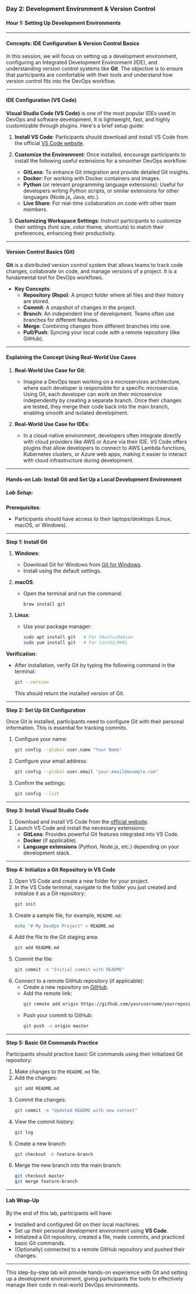 ### **Day 2: Development Environment & Version Control**

#### **Hour 1: Setting Up Development Environments**

---

#### **Concepts: IDE Configuration & Version Control Basics**

In this session, we will focus on setting up a development environment, configuring an Integrated Development Environment (IDE), and understanding version control systems like **Git**. The objective is to ensure that participants are comfortable with their tools and understand how version control fits into the DevOps workflow.

---

#### **IDE Configuration (VS Code)**

**Visual Studio Code (VS Code)** is one of the most popular IDEs used in DevOps and software development. It is lightweight, fast, and highly customizable through plugins. Here's a brief setup guide:

1. **Install VS Code**: Participants should download and install VS Code from the official [VS Code website](https://code.visualstudio.com/).

2. **Customize the Environment**: Once installed, encourage participants to install the following useful extensions for a smoother DevOps workflow:
   - **GitLens**: To enhance Git integration and provide detailed Git insights.
   - **Docker**: For working with Docker containers and images.
   - **Python** (or relevant programming language extensions): Useful for developers writing Python scripts, or similar extensions for other languages (Node.js, Java, etc.).
   - **Live Share**: For real-time collaboration on code with other team members.

3. **Customizing Workspace Settings**: Instruct participants to customize their settings (font size, color theme, shortcuts) to match their preferences, enhancing their productivity.

---

#### **Version Control Basics (Git)**

**Git** is a distributed version control system that allows teams to track code changes, collaborate on code, and manage versions of a project. It is a fundamental tool for DevOps workflows.

- **Key Concepts**:
  - **Repository (Repo)**: A project folder where all files and their history are stored.
  - **Commit**: A snapshot of changes in the project.
  - **Branch**: An independent line of development. Teams often use branches for different features.
  - **Merge**: Combining changes from different branches into one.
  - **Pull/Push**: Syncing your local code with a remote repository (like GitHub).

---

#### **Explaining the Concept Using Real-World Use Cases**

1. **Real-World Use Case for Git**:
   - Imagine a DevOps team working on a microservices architecture, where each developer is responsible for a specific microservice. Using Git, each developer can work on their microservice independently by creating a separate branch. Once their changes are tested, they merge their code back into the main branch, enabling smooth and isolated development.

2. **Real-World Use Case for IDEs**:
   - In a cloud-native environment, developers often integrate directly with cloud providers like AWS or Azure via their IDE. VS Code offers plugins that allow developers to connect to AWS Lambda functions, Kubernetes clusters, or Azure web apps, making it easier to interact with cloud infrastructure during development.

---

#### **Hands-on Lab: Install Git and Set Up a Local Development Environment**

##### **Lab Setup**:

**Prerequisites**:
- Participants should have access to their laptops/desktops (Linux, macOS, or Windows).

---

**Step 1: Install Git**

1. **Windows**:
   - Download Git for Windows from [Git for Windows](https://git-scm.com/).
   - Install using the default settings.

2. **macOS**:
   - Open the terminal and run the command:
     ```bash
     brew install git
     ```

3. **Linux**:
   - Use your package manager:
     ```bash
     sudo apt install git   # For Ubuntu/Debian
     sudo yum install git   # For CentOS/RHEL
     ```

**Verification**:
- After installation, verify Git by typing the following command in the terminal:
  ```bash
  git --version
  ```
  This should return the installed version of Git.

---

**Step 2: Set Up Git Configuration**

Once Git is installed, participants need to configure Git with their personal information. This is essential for tracking commits.

1. Configure your name:
   ```bash
   git config --global user.name "Your Name"
   ```

2. Configure your email address:
   ```bash
   git config --global user.email "your.email@example.com"
   ```

3. Confirm the settings:
   ```bash
   git config --list
   ```

---

**Step 3: Install Visual Studio Code**

1. Download and install VS Code from the [official website](https://code.visualstudio.com/).
2. Launch VS Code and install the necessary extensions:
   - **GitLens**: Provides powerful Git features integrated into VS Code.
   - **Docker** (if applicable).
   - **Language extensions** (Python, Node.js, etc.) depending on your development stack.

---

**Step 4: Initialize a Git Repository in VS Code**

1. Open VS Code and create a new folder for your project.
2. In the VS Code terminal, navigate to the folder you just created and initialize it as a Git repository:
   ```bash
   git init
   ```
3. Create a sample file, for example, `README.md`:
   ```bash
   echo "# My DevOps Project" > README.md
   ```
4. Add the file to the Git staging area:
   ```bash
   git add README.md
   ```
5. Commit the file:
   ```bash
   git commit -m "Initial commit with README"
   ```
6. Connect to a remote GitHub repository (if applicable):
   - Create a new repository on [GitHub](https://github.com/).
   - Add the remote link:
     ```bash
     git remote add origin https://github.com/yourusername/yourrepository.git
     ```
   - Push your commit to GitHub:
     ```bash
     git push -u origin master
     ```

---

**Step 5: Basic Git Commands Practice**

Participants should practice basic Git commands using their initialized Git repository:

1. Make changes to the `README.md` file.
2. Add the changes:
   ```bash
   git add README.md
   ```
3. Commit the changes:
   ```bash
   git commit -m "Updated README with new content"
   ```
4. View the commit history:
   ```bash
   git log
   ```
5. Create a new branch:
   ```bash
   git checkout -b feature-branch
   ```
6. Merge the new branch into the main branch:
   ```bash
   git checkout master
   git merge feature-branch
   ```

---

#### **Lab Wrap-Up**

By the end of this lab, participants will have:
- Installed and configured Git on their local machines.
- Set up their personal development environment using **VS Code**.
- Initialized a Git repository, created a file, made commits, and practiced basic Git commands.
- (Optionally) connected to a remote GitHub repository and pushed their changes.

---

This step-by-step lab will provide hands-on experience with Git and setting up a development environment, giving participants the tools to effectively manage their code in real-world DevOps environments. 

